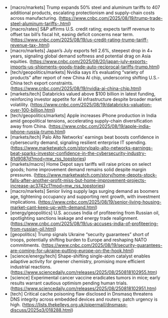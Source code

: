 - [macro/markets] Trump expands 50% steel and aluminum tariffs to 407 additional products, escalating protectionism and supply-chain costs across manufacturing. (https://www.cnbc.com/2025/08/19/trump-trade-steel-aluminum-tariffs-.html)
- [macro/rates] S&P affirms U.S. credit rating; expects tariff revenue to offset tax bill’s fiscal hit, easing deficit concerns near term. (https://www.cnbc.com/2025/08/19/us-credit-rating-trump-tariff-revenue-tax-.html)
- [macro/markets] Japan’s July exports fell 2.6%, steepest drop in 4+ years, signaling global demand softness and potential drag on Asia equities. (https://www.cnbc.com/2025/08/20/japan-july-exports-imports-us-shipments-goods-trade-auto-reciprocal-tariffs-trump.html)
- [tech/geopolitics/markets] Nvidia says it’s evaluating “variety of products” after report of new China AI chip, underscoring shifting U.S.-China tech export constraints. (https://www.cnbc.com/2025/08/19/nvidia-ai-china-chip.html)
- [markets/tech] Databricks valued above $100 billion in latest funding, reinforcing investor appetite for AI infrastructure despite broader market volatility. (https://www.cnbc.com/2025/08/19/databricks-valuation-over-100-billion.html)
- [tech/geopolitics/markets] Apple increases iPhone production in India amid geopolitical tensions, accelerating supply-chain diversification away from China. (https://www.cnbc.com/2025/08/19/apple-india-iphone-russia-trump.html)
- [markets/tech] Palo Alto Networks’ earnings beat boosts confidence in cybersecurity demand, signaling resilient enterprise IT spending. (https://www.marketwatch.com/story/palo-alto-networks-earnings-beat-sparks-investor-confidence-in-the-cybersecurity-industry-81d9087d?mod=mw_rss_topstories)
- [markets/macro] Home Depot says tariffs will raise prices on select goods; home improvement demand remains solid despite margin pressures. (https://www.marketwatch.com/story/home-depots-stock-falls-after-another-profit-miss-but-home-improvement-projects-increase-ac3742c1?mod=mw_rss_topstories)
- [macro/markets] Senior living supply lags surging demand as boomers age, tightening occupancy and supporting rent growth, with investment implications. (https://www.cnbc.com/2025/08/19/senior-living-housing-market-cant-keep-up-with-demand.html)
- [energy/geopolitics] U.S. accuses India of profiteering from Russian oil, spotlighting sanctions leakage and energy trade realignment. (https://www.cnbc.com/2025/08/19/us-accuses-india-of-profiteering-from-russian-oil.html)
- [geopolitics] Trump signals Ukraine “security guarantees” short of troops, potentially shifting burden to Europe and reshaping NATO commitments. (https://www.cnbc.com/2025/08/19/security-guarantees-are-coming-for-ukraine-putting-europe-on-the-hook.html)
- [science/energy/tech] Shape-shifting single-atom catalyst enables adaptive activity for greener chemistry, promising more efficient industrial reactions. (https://www.sciencedaily.com/releases/2025/08/250818102955.htm)
- [science] Experimental cancer vaccine eradicates tumors in mice; early results warrant cautious optimism pending human trials. (https://www.sciencedaily.com/releases/2025/08/250818102951.htm)
- [tech] Critical cache poisoning flaw disclosed in Dnsmasq threatens DNS integrity across embedded devices and routers; patch urgency is high. (https://lists.thekelleys.org.uk/pipermail/dnsmasq-discuss/2025q3/018288.html)